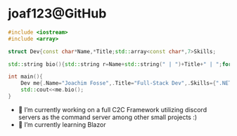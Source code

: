 # joaf123@GitHub
```cpp
#include <iostream>
#include <array>

struct Dev{const char*Name,*Title;std::array<const char*,7>Skills;

std::string bio(){std::string r=Name+std::string(" | ")+Title+" | ";for(auto&i:Skills)r+=i+std::string(" ");return r;}};

int main(){
    Dev me{.Name="Joachim Fosse",.Title="Full-Stack Dev",.Skills={".NET",".NET Core","C#","VB.NET","SQL","JS","Pentesting"}};
    std::cout<<me.bio();
}
```

- 🔭 I’m currently working on a full C2C Framework utilizing discord servers as the command server among other small projects :)
- 🌱 I’m currently learning Blazor

<!--
**joaf123/joaf123** is a ✨ _special_ ✨ repository because its `README.md` (this file) appears on your GitHub profile.

Here are some ideas to get you started:

- 🔭 I’m currently working on ...
- 🌱 I’m currently learning ...
- 👯 I’m looking to collaborate on ...
- 🤔 I’m looking for help with ...
- 💬 Ask me about ...
- 📫 How to reach me: ...
- 😄 Pronouns: ...
- ⚡ Fun fact: ...
-->

